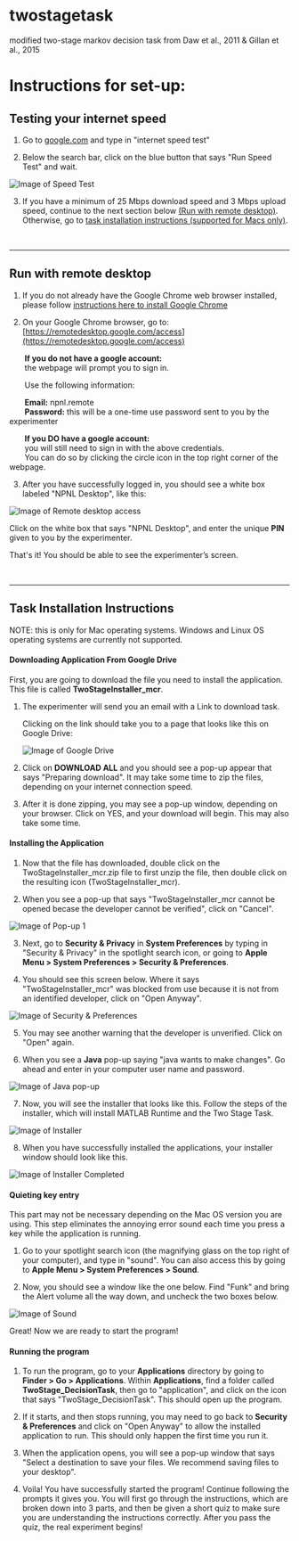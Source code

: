 # twostagetask
modified two-stage markov decision task from Daw et al., 2011 &amp; Gillan et al., 2015

# Instructions for set-up:

## Testing your internet speed
1. Go to [google.com](https://google.com) and type in "internet speed test"

2. Below the search bar, click on the blue button that says "Run Speed Test" and wait.

![Image of Speed Test](images/speedtest.png)

3. If you have a minimum of 25 Mbps download speed and 3 Mbps upload speed, continue to the next section below [(Run with remote desktop)](#run-with-remote-desktop). Otherwise, go to [task installation instructions (supported for Macs only)](#task-installation-instructions). 

<br>

---


## Run with remote desktop
1. If you do not already have the Google Chrome web browser installed, please follow [instructions here to install Google Chrome](https://support.google.com/chrome/answer/95346?co=GENIE.Platform%3DDesktop&hl=en)

2. On your Google Chrome browser, go to: [https://remotedesktop.google.com/access](https://remotedesktop.google.com/access)

 &nbsp;&nbsp;&nbsp;&nbsp;&nbsp;&nbsp; **If you do not have a google account:** <br>
 &nbsp;&nbsp;&nbsp;&nbsp;&nbsp;&nbsp; the webpage will prompt you to sign in.

&nbsp;&nbsp;&nbsp;&nbsp;&nbsp;&nbsp;  Use the following information:

&nbsp;&nbsp;&nbsp;&nbsp;&nbsp;&nbsp;  **Email:** npnl.remote <br>
&nbsp;&nbsp;&nbsp;&nbsp;&nbsp;&nbsp;  **Password:** this will be a one-time use password sent to you by the experimenter


&nbsp;&nbsp;&nbsp;&nbsp;&nbsp;&nbsp;  **If you DO have a google account:** <br>
 &nbsp;&nbsp;&nbsp;&nbsp;&nbsp;&nbsp; you will still need to sign in with the above credentials.<br> 
 &nbsp;&nbsp;&nbsp;&nbsp;&nbsp;&nbsp; You can do so by clicking the circle icon in the top right corner of the webpage. 


3. After you have successfully logged in, you should see a white box labeled "NPNL Desktop", like this:

![Image of Remote desktop access](images/remotedesktop.png)

  Click on the white box that says "NPNL Desktop", and enter the unique **PIN** given to you by the experimenter. 

  That's it! You should be able to see the experimenter’s screen.

<br>

---


## Task Installation Instructions 
NOTE: this is only for Mac operating systems. Windows and Linux OS operating systems are currently not supported.

#### Downloading Application From Google Drive

First, you are going to download the file you need to install the application. This file is called __TwoStageInstaller_mcr__.

1. The experimenter will send you an email with a Link to download task. 

    Clicking on the link should take you to a page that looks like this on Google Drive:
    
    ![Image of Google Drive](images/gdrive.png)

2. Click on **DOWNLOAD ALL** and you should see a pop-up appear that says "Preparing download". It may take some time to zip the files, depending on your internet connection speed.

3. After it is done zipping, you may see a pop-up window, depending on your browser. Click on YES, and your download will begin. This may also take some time.

#### Installing the Application
1. Now that the file has downloaded, double click on the TwoStageInstaller_mcr.zip file to first unzip the file, then double click on the resulting icon (TwoStageInstaller_mcr).  

2. When you see a pop-up that says "TwoStageInstaller_mcr cannot be opened becase the developer cannot be verified", click on "Cancel".

![Image of Pop-up 1](images/popup1.png)

3. Next, go to __Security & Privacy__ in __System Preferences__ by typing in "Security & Privacy" in the spotlight search icon, or going to __Apple Menu > System Preferences > Security & Preferences__.

4. You should see this screen below. Where it says "TwoStageInstaller_mcr" was blocked from use because it is not from an identified developer, click on "Open Anyway". 

![Image of Security & Preferences](images/security.png)

5. You may see another warning that the developer is unverified. Click on "Open" again. 

6. When you see a __Java__ pop-up saying "java wants to make changes". Go ahead and enter in your computer user name and password.

![Image of Java pop-up](images/java.png)

7. Now, you will see the installer that looks like this. Follow the steps of the installer, which will install MATLAB Runtime and the Two Stage Task. 

![Image of Installer](images/installer.png)

8. When you have successfully installed the applications, your installer window should look like this. 

![Image of Installer Completed](images/installer_complete.png)

#### Quieting key entry
This part may not be necessary depending on the Mac OS version you are using. This step eliminates the annoying error sound each time you press a key while the application is running.

1. Go to your spotlight search icon (the magnifying glass on the top right of your computer), and type in "sound". You can also access this by going to __Apple Menu > System Preferences > Sound__.

2. Now, you should see a window like the one below. Find "Funk" and bring the Alert volume all the way down, and uncheck the two boxes below. 

![Image of Sound](images/sound.png)
    
   Great! Now we are ready to start the program!

#### Running the program
1. To run the program, go to your __Applications__ directory by going to __Finder > Go > Applications__. 
    Within __Applications__, find a folder called __TwoStage_DecisionTask__, then go to "application", and click on the icon that says "TwoStage_DecisionTask". This should open up the program.

2. If it starts, and then stops running, you may need to go back to __Security & Preferences__ and click on "Open Anyway" to allow the installed application to run. This should only happen the first time you run it.

3. When the application opens, you will see a pop-up window that says "Select a destination to save your files. We recommend saving files to your desktop". 

4. Voila! You have successfully started the program! Continue following the prompts it gives you. You will first go through the instructions, which are broken down into 3 parts, and then be given a short quiz to make sure you are understanding the instructions correctly. After you pass the quiz, the real experiment begins!


